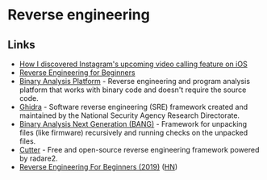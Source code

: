 # Reverse engineering

## Links

- [How I discovered Instagram's upcoming video calling feature on iOS](https://medium.com/@guilhermerambo/how-i-discovered-instagrams-upcoming-video-calling-feature-on-ios-934d7085da57)
- [Reverse Engineering for Beginners](https://beginners.re/)
- [Binary Analysis Platform](https://github.com/BinaryAnalysisPlatform/bap) - Reverse engineering and program analysis platform that works with binary code and doesn't require the source code.
- [Ghidra](https://github.com/NationalSecurityAgency/ghidra) - Software reverse engineering (SRE) framework created and maintained by the National Security Agency Research Directorate.
- [Binary Analysis Next Generation (BANG)](https://github.com/armijnhemel/binaryanalysis-ng) - Framework for unpacking files (like firmware) recursively and running checks on the unpacked files.
- [Cutter](https://github.com/radareorg/cutter) - Free and open-source reverse engineering framework powered by radare2.
- [Reverse Engineering For Beginners (2019)](https://www.youtube.com/playlist?list=PLMB3ddm5Yvh3gf_iev78YP5EPzkA3nPdL) ([HN](https://news.ycombinator.com/item?id=22031218))
